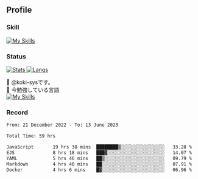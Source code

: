 ## Profile
### Skill
[![My Skills](https://skillicons.dev/icons?i=html,css,javascript,php,java,nodejs,react,bootstrap,docker,laravel,git,github,githubactions,materialui&theme=dark)](https://skillicons.dev)<br>
### Status
[![Stats](https://github-readme-stats.vercel.app/api?username=koki-sys&count_private=true&show_icons=true)
![Langs](https://github-readme-stats.vercel.app/api/top-langs/?username=koki-sys&layout=compact)](https://github.com/koki-sys)

👋 @koki-sysです。<br/>
🌱 今勉強している言語<br/>
[![My Skills](https://skillicons.dev/icons?i=typescript,react,golang&theme=dark)](https://skillicons.dev)


<!---
koki-sys/koki-sys is a ✨ special ✨ repository because its `README.md` (this file) appears on your GitHub profile.
You can click the Preview link to take a look at your changes.
--->

### Record
<!--START_SECTION:waka-->

```txt
From: 21 December 2022 - To: 13 June 2023

Total Time: 59 hrs

JavaScript       19 hrs 38 mins  ████████▒░░░░░░░░░░░░░░░░   33.28 %
EJS              8 hrs 18 mins   ███▓░░░░░░░░░░░░░░░░░░░░░   14.07 %
YAML             5 hrs 46 mins   ██▒░░░░░░░░░░░░░░░░░░░░░░   09.79 %
Markdown         4 hrs 40 mins   ██░░░░░░░░░░░░░░░░░░░░░░░   07.91 %
Docker           4 hrs 6 mins    █▓░░░░░░░░░░░░░░░░░░░░░░░   06.96 %
```

<!--END_SECTION:waka-->
